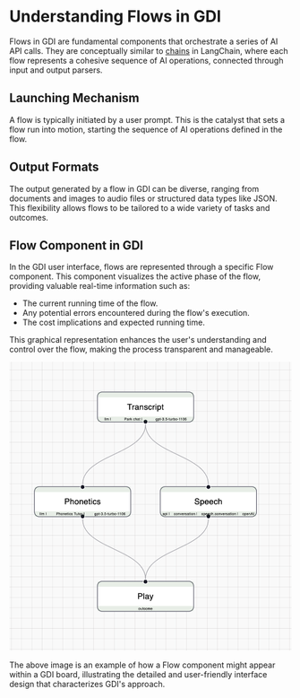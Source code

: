 # Understanding Flows in GDI

Flows in GDI are fundamental components that orchestrate a series of AI API calls. They are conceptually similar to [chains](https://python.langchain.com/docs/modules/chains/) in LangChain, where each flow represents a cohesive sequence of AI operations, connected through input and output parsers.

## Launching Mechanism

A flow is typically initiated by a user prompt. This is the catalyst that sets a flow run into motion, starting the sequence of AI operations defined in the flow.

## Output Formats

The output generated by a flow in GDI can be diverse, ranging from documents and images to audio files or structured data types like JSON. This flexibility allows flows to be tailored to a wide variety of tasks and outcomes.

## Flow Component in GDI

In the GDI user interface, flows are represented through a specific Flow component. This component visualizes the active phase of the flow, providing valuable real-time information such as:

- The current running time of the flow.
- Any potential errors encountered during the flow's execution.
- The cost implications and expected running time.

This graphical representation enhances the user's understanding and control over the flow, making the process transparent and manageable.

![Flow Component Visualization](https://raw.githubusercontent.com/dht/gdi-assets/main/assets/images/docs/flow.png)

The above image is an example of how a Flow component might appear within a GDI board, illustrating the detailed and user-friendly interface design that characterizes GDI's approach.
